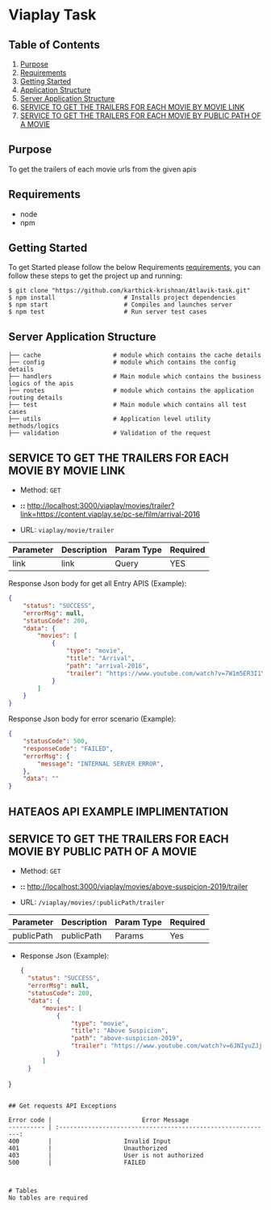 # Viaplay Task

## Table of Contents

1. [Purpose](#purpose)
2. [Requirements](#requirements)
3. [Getting Started](#getting-started)
4. [Application Structure](#application-structure)
5. [Server Application Structure](#server-application-structure)
6. [SERVICE TO GET THE TRAILERS FOR EACH MOVIE BY MOVIE LINK](#service-get-trailer-movie-apis)
7. [SERVICE TO GET THE TRAILERS FOR EACH MOVIE BY PUBLIC PATH OF A MOVIE](#service-get-trailer-movie-apis)


## Purpose

To get the trailers of each movie urls from the given apis

## Requirements

- node
- npm

## Getting Started

To get Started please follow the below Requirements
[requirements](#requirements), you can follow these steps to get the project up and running:

```window
$ git clone "https://github.com/karthick-krishnan/Atlavik-task.git"
$ npm install                   # Installs project dependencies
$ npm start                     # Compiles and launches server
$ npm test                      # Run server test cases
```
## Server Application Structure
```
├── cache                    # module which contains the cache details
├── config                   # module which contains the config details
├── handlers                 # Main module which contains the business logics of the apis
├── routes                   # module which contains the application routing details
├── test                     # Main module which contains all test cases
├── utils                    # Application level utility methods/logics
├── validation               # Validation of the request
```


## SERVICE TO GET THE TRAILERS FOR EACH MOVIE BY MOVIE LINK

- Method: `GET`

- **::** <http://localhost:3000/viaplay/movies/trailer?link=https://content.viaplay.se/pc-se/film/arrival-2016>

- URL: `viaplay/movie/trailer`


| Parameter  | Description             | Param Type| Required  |
|------------|-------------------------|-----------|-----------|
| link       | link                    | Query     |  YES      |

Response Json body for get all Entry APIS (Example):

```json
{
    "status": "SUCCESS",
    "errorMsg": null,
    "statusCode": 200,
    "data": {
        "movies": [
            {
                "type": "movie",
                "title": "Arrival",
                "path": "arrival-2016",
                "trailer": "https://www.youtube.com/watch?v=7W1m5ER3I1Y"
            }
        ]
    }
}

```
Response Json body for error scenario (Example):

```json
{
    "statusCode": 500,
    "responseCode": "FAILED",
    "errorMsg": {
        "message": "INTERNAL SERVER ERROR",
    },
    "data": ""
}
```

## HATEAOS API EXAMPLE IMPLIMENTATION

## SERVICE TO GET THE TRAILERS FOR EACH MOVIE BY PUBLIC PATH OF A MOVIE

- Method: `GET`

- **::** <http://localhost:3000/viaplay/movies/above-suspicion-2019/trailer>

- URL: `/viaplay/movies/:publicPath/trailer`

| Parameter  | Description             | Param Type| Required  |
|------------|-------------------------|-----------|-----------|
| publicPath | publicPath              | Params    |  Yes      |

- Response Json (Example):

  ```json
  {
    "status": "SUCCESS",
    "errorMsg": null,
    "statusCode": 200,
    "data": {
        "movies": [
            {
                "type": "movie",
                "title": "Above Suspicion",
                "path": "above-suspicion-2019",
                "trailer": "https://www.youtube.com/watch?v=6JNIyuZJjdQ"
            }
        ]
    }
}

  ```

## Get requests API Exceptions

Error code |                         Error Message
---------- | :-----------------------------------------------------------:
400        |                    Invalid Input
401        |                    Unauthorized
403        |                    User is not authorized 
500        |                    FAILED



# Tables
No tables are required